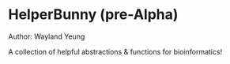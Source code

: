 # HelperBunny (pre-Alpha)

Author: Wayland Yeung

A collection of helpful abstractions & functions for bioinformatics!

